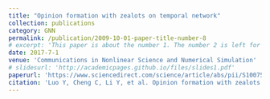 ```yaml
---
title: "Opinion formation with zealots on temporal network"
collection: publications
category: GNN
permalink: /publication/2009-10-01-paper-title-number-8
# excerpt: 'This paper is about the number 1. The number 2 is left for future work.'
date: 2017-7-1
venue: 'Communications in Nonlinear Science and Numerical Simulation'
# slidesurl: 'http://academicpages.github.io/files/slides1.pdf'
paperurl: 'https://www.sciencedirect.com/science/article/abs/pii/S1007570421000836'
citation: 'Luo Y, Cheng C, Li Y, et al. Opinion formation with zealots on temporal network[J]. Communications in Nonlinear Science and Numerical Simulation, 2021, 98: 105772.'
---
```

